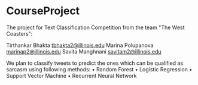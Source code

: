 # CourseProject

The project for Text Classification Competition from the team "The West Coasters":

Tirthankar	Bhakta		tbhakta2@illinois.edu
Marina		Polupanova	marinap2@illinois.edu
Savita		Manghnani	savitam2@illinois.edu

We plan to classify tweets to predict the ones which can be qualified as sarcasm using following methods:
    • Random Forest
    • Logistic Regression
    • Support Vector Machine
    • Recurrent Neural Network
